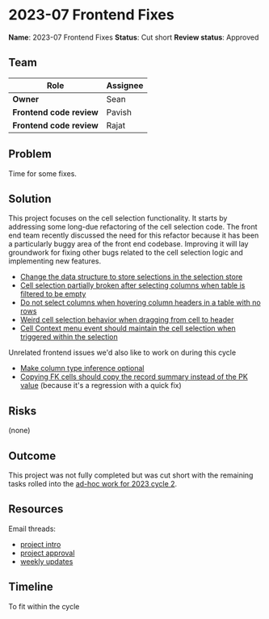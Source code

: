 # 2023-07 Frontend Fixes

**Name**: 2023-07 Frontend Fixes
**Status**: Cut short
**Review status**: Approved

## Team

| Role | Assignee |
|-|-|
| **Owner** | Sean |
| **Frontend code review** | Pavish |
| **Frontend code review** | Rajat |

## Problem

Time for some fixes.

## Solution

This project focuses on the cell selection functionality. It starts by addressing some long-due refactoring of the cell selection code. The front end team recently discussed the need for this refactor because it has been a particularly buggy area of the front end codebase. Improving it will lay groundwork for fixing other bugs related to the cell selection logic and implementing new features.

- [Change the data structure to store selections in the selection store](https://github.com/centerofci/mathesar/issues/1732)
- [Cell selection partially broken after selecting columns when table is filtered to be empty](https://github.com/centerofci/mathesar/issues/2845)
- [Do not select columns when hovering column headers in a table with no rows](https://github.com/centerofci/mathesar/issues/2130)
- [Weird cell selection behavior when dragging from cell to header](https://github.com/centerofci/mathesar/issues/2122)
- [Cell Context menu event should maintain the cell selection when triggered within the selection](https://github.com/centerofci/mathesar/issues/1771)

Unrelated frontend issues we'd also like to work on during this cycle

- [Make column type inference optional](https://github.com/centerofci/mathesar/issues/2358)
- [Copying FK cells should copy the record summary instead of the PK value](https://github.com/centerofci/mathesar/issues/3085) (because it's a regression with a quick fix)

## Risks

(none)

## Outcome

This project was not fully completed but was cut short with the remaining tasks rolled into the [ad-hoc work for 2023 cycle 2](https://github.com/centerofci/mathesar/issues/3150).

## Resources

Email threads:

- [project intro](https://groups.google.com/a/mathesar.org/g/mathesar-developers/c/lUajMP3nxxY/m/kwi8_G2nAAAJ)
- [project approval](https://groups.google.com/a/mathesar.org/g/mathesar-developers/c/bfGBAIN0M6Y/m/Iq1w4lyvAAAJ)
- [weekly updates](https://groups.google.com/a/mathesar.org/g/mathesar-developers/c/GJIzUwk3Zs8)

## Timeline

To fit within the cycle
